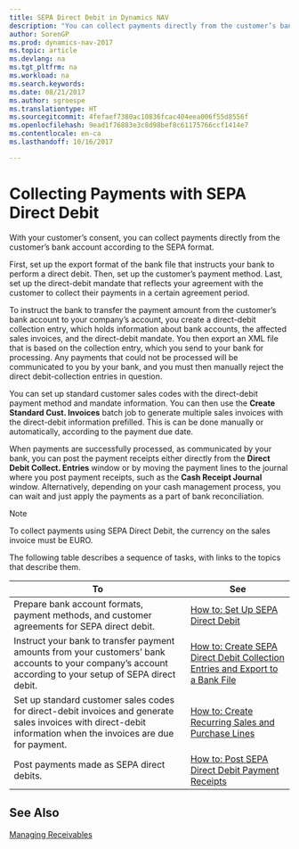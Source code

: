 ```yaml
---
title: SEPA Direct Debit in Dynamics NAV
description: "You can collect payments directly from the customer’s bank account according to the SEPA format."
author: SorenGP
ms.prod: dynamics-nav-2017
ms.topic: article
ms.devlang: na
ms.tgt_pltfrm: na
ms.workload: na
ms.search.keywords: 
ms.date: 08/21/2017
ms.author: sgroespe
ms.translationtype: HT
ms.sourcegitcommit: 4fefaef7380ac10836fcac404eea006f55d8556f
ms.openlocfilehash: 9ead1f76883e3c8d98bef8c61175766ccf1414e7
ms.contentlocale: en-ca
ms.lasthandoff: 10/16/2017

---
```

# <a name="collecting-payments-with-sepa-direct-debit"></a>Collecting Payments with SEPA Direct Debit
With your customer’s consent, you can collect payments directly from the customer’s bank account according to the SEPA format.  

 First, set up the export format of the bank file that instructs your bank to perform a direct debit. Then, set up the customer’s payment method. Last, set up the direct-debit mandate that reflects your agreement with the customer to collect their payments in a certain agreement period.  

 To instruct the bank to transfer the payment amount from the customer’s bank account to your company’s account, you create a direct-debit collection entry, which holds information about bank accounts, the affected sales invoices, and the direct-debit mandate. You then export an XML file that is based on the collection entry, which you send to your bank for processing. Any payments that could not be processed will be communicated to you by your bank, and you must then manually reject the direct debit-collection entries in question.  

 You can set up standard customer sales codes with the direct-debit payment method and mandate information. You can then use the **Create Standard Cust. Invoices** batch job to generate multiple sales invoices with the direct-debit information prefilled. This is can be done manually or automatically, according to the payment due date.  

 When payments are successfully processed, as communicated by your bank, you can post the payment receipts either directly from the **Direct Debit Collect. Entries** window or by moving the payment lines to the journal where you post payment receipts, such as the **Cash Receipt Journal** window. Alternatively, depending on your cash management process, you can wait and just apply the payments as a part of bank reconciliation.  

> [!NOTE]  
>  To collect payments using SEPA Direct Debit, the currency on the sales invoice must be EURO.  

 The following table describes a sequence of tasks, with links to the topics that describe them.   

|**To**|**See**|  
|------------|-------------|  
|Prepare bank account formats, payment methods, and customer agreements for SEPA direct debit.|[How to: Set Up SEPA Direct Debit](finance-how-to-set-up-sepa-direct-debit.md)|  
|Instruct your bank to transfer payment amounts from your customers’ bank accounts to your company’s account according to your setup of SEPA direct debit.|[How to: Create SEPA Direct Debit Collection Entries and Export to a Bank File](finance-how-create-sepa-direct-debit-collection-entries-export-bank-file.md)|  
|Set up standard customer sales codes for direct-debit invoices and generate sales invoices with direct-debit information when the invoices are due for payment.|[How to: Create Recurring Sales and Purchase Lines](sales-how-work-standard-lines.md)|  
|Post payments made as SEPA direct debits.|[How to: Post SEPA Direct Debit Payment Receipts](finance-how-to-post-sepa-direct-debit-payment-receipts.md)|  

## <a name="see-also"></a>See Also  
[Managing Receivables](receivables-manage-receivables.md)

